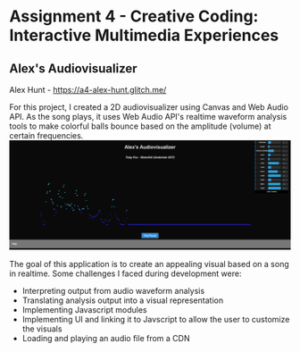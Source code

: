 Assignment 4 - Creative Coding: Interactive Multimedia Experiences
===

## Alex's Audiovisualizer
Alex Hunt - https://a4-alex-hunt.glitch.me/

For this project, I created a 2D audiovisualizer using Canvas and Web Audio API. As the song plays, it uses Web Audio API's realtime waveform analysis tools to make colorful balls bounce based on the amplitude (volume) at certain frequencies.
![Sample](https://github.com/alexmhunt/a4-creative-coding/blob/master/sample.png?raw=true)

The goal of this application is to create an appealing visual based on a song in realtime. Some challenges I faced during development were:
- Interpreting output from audio waveform analysis
- Translating analysis output into a visual representation
- Implementing Javascript modules
- Implementing UI and linking it to Javscript to allow the user to customize the visuals
- Loading and playing an audio file from a CDN
